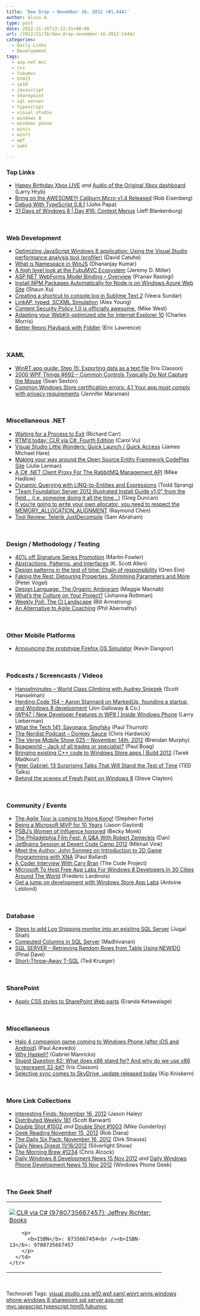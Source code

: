 ```yaml
---
title: 'Dew Drop – November 16, 2012 (#1,444)'
author: Alvin A.
type: post
date: 2012-11-16T13:13:31+00:00
url: /2012/11/16/dew-drop-november-16-2012-1444/
categories:
  - Daily Links
  - Development
tags:
  - asp.net mvc
  - css
  - fubumvc
  - html5
  - ie10
  - javascript
  - sharepoint
  - sql server
  - typescript
  - visual studio
  - windows 8
  - windows phone
  - winjs
  - winrt
  - wpf
  - xaml

---
```

### <a name="top"></a>Top Links

  * <a href="http://feedproxy.google.com/~r/MajorNelson/~3/ZgusW2VmPfM/" target="_blank">Happy Birthday Xbox LIVE</a> _and_ <a href="http://feedproxy.google.com/~r/MajorNelson/~3/5PYKA3iXJVk/" target="_blank">Audio of the Original Xbox dashboard</a> (Larry Hryb)
  * <a href="http://feedproxy.google.com/~r/Devlicious/~3/85UsIVEFqog/bring-on-the-awesome-caliburn-micro-v1-4-released.aspx" target="_blank">Bring on the AWESOME!!! Caliburn.Micro v1.4 Released</a> (Rob Eisenberg)
  * <a href="http://feedproxy.google.com/~r/JohnPapa/~3/o2Ei9jdr-Yo/" target="_blank">Debug With TypeScript 0.8.1</a> (John Papa)
  * <a href="http://feedproxy.google.com/~r/Blankenthoughts/~3/rv6fJvC_xjk/" target="_blank">31 Days of Windows 8 | Day #16: Context Menus</a> (Jeff Blankenburg)

&#160;

### <a name="web"></a>Web Development

  * <a href="http://blogs.msdn.com/b/eternalcoding/archive/2012/11/15/optimizing-javascript-windows-8-application-using-the-visual-studio-performance-analysis-tool-profiler.aspx" target="_blank">Optimizing JavaScript Windows 8 application: Using the Visual Studio performance analysis tool (profiler)</a> (David Catuhe)
  * <a href="http://debugmode.net/2012/11/16/what-is-namespace-in-winjs/" target="_blank">What is Namespace in WinJS</a> (Dhananjay Kumar)
  * <a href="http://jeremydmiller.com/2012/11/16/a-high-level-look-at-the-fubumvc-ecosystem/" target="_blank">A high level look at the FubuMVC Ecosystem</a> (Jeremy D. Miller)
  * <a href="http://blogs.msdn.com/b/webdev/archive/2012/11/15/asp-net-webforms-model-binding-overview.aspx" target="_blank">ASP.NET WebForms Model Binding – Overview</a> (Pranav Rastogi)
  * <a href="http://geekswithblogs.net/shaunxu/archive/2012/11/16/install-npm-packages-automatically-for-node.js-on-windows-azure-web.aspx" target="_blank">Install NPM Packages Automatically for Node.js on Windows Azure Web Site</a> (Shaun Xu)
  * <a href="http://feedproxy.google.com/~r/veerasundar/dreamz/~3/SVoyCJjznlI/" target="_blank">Creating a shortcut to console.log in Sublime Text 2</a> (Veera Sundar)
  * <a href="http://feedproxy.google.com/~r/dailyjs/~3/J8XyT9XGpD8/linkapi-typed-scxml" target="_blank">LinkAP, typed, SCXML Simulation</a> (Alex Young)
  * <a href="http://feedproxy.google.com/~r/html5rocks/~3/lXiZ_Sd_91E/Content-Security-Policy-1-0-is-officially-awesome" target="_blank">Content Security Policy 1.0 is officially awesome.</a> (Mike West)
  * <a href="http://blogs.windows.com/windows_phone/b/wpdev/archive/2012/11/15/adapting-your-webkit-optimized-site-for-internet-explorer-10.aspx" target="_blank">Adapting your WebKit-optimized site for Internet Explorer 10</a> (Charles Morris)
  * <a href="http://feedproxy.google.com/~r/TestStudio/~3/tF3h4HgV4s0/Better-Repro-Playback-with-Fiddler.aspx" target="_blank">Better Repro Playback with Fiddler</a> (Eric Lawrence)

&#160;

### <a name="silverlight"></a>XAML

  * <a href="http://www.irisclasson.com/2012/11/14/winrt-app-guide-step-15-exporting-data-as-a-text-file/" target="_blank">WinRT app guide: Step 15: Exporting data as a text file</a> (Iris Classon)
  * <a href="http://wpf.2000things.com/2012/11/16/692-common-controls-typically-do-not-capture-the-mouse/" target="_blank">2000 WPF Things #692 – Common Controls Typically Do Not Capture the Mouse</a> (Sean Sexton)
  * <a href="http://feedproxy.google.com/~r/JenniferMarsman/~3/eVVlM6NJ49E/common-windows-store-certification-errors-4-1-your-app-must-comply-with-privacy-requirements.aspx" target="_blank">Common Windows Store certification errors: 4.1 Your app must comply with privacy requirements</a> (Jennifer Marsman)

&#160;

### <a name="dotnet"></a>Miscellaneous .NET

  * <a href="http://feedproxy.google.com/~r/BlackwaspLatestAdditions/~3/MKZV-w6iYR8/RSSLanding.aspx" target="_blank">Waiting for a Process to Exit</a> (Richard Carr)
  * <a href="http://blogs.msdn.com/b/microsoft_press/archive/2012/11/15/rtm-d-today-clr-via-c-fourth-edition.aspx" target="_blank">RTM’d today: CLR via C#, Fourth Edition</a> (Carol Vu)
  * <a href="http://feedproxy.google.com/~r/BlackRabbitCoder/~3/ki9Lplqkvgc/visual-studio-little-wonders-quick-access.aspx" target="_blank">Visual Studio Little Wonders: Quick Launch / Quick Access</a> (James Michael Hare)
  * <a href="http://thedatafarm.com/blog/data-access/making-your-way-around-the-open-source-entity-framework-codeplex-site/" target="_blank">Making your way around the Open Source Entity Framework CodePlex Site</a> (Julie Lerman)
  * <a href="http://feedproxy.google.com/~r/CodeRant/~3/v2PJeL60WSQ/a-c-net-client-proxy-for-rabbitmq.html" target="_blank">A C# .NET Client Proxy For The RabbitMQ Management API</a> (Mike Hadlow)
  * <a href="http://www.codeproject.com/Articles/493917/Dynamic-Querying-with-LINQ-to-Entities-and-Express" target="_blank">Dynamic Querying with LINQ-to-Entities and Expressions</a> (Todd Sprang)
  * <a href="http://coolthingoftheday.blogspot.com/2012/11/foundation-server-2012-illustrated.html" target="_blank">"Team Foundation Server 2012 Illustrated Install Guide v1.0" from the field&#8230; (i.e. someone doing it all the time&#8230;)</a> (Greg Duncan)
  * <a href="http://blogs.msdn.com/b/oldnewthing/archive/2012/11/15/10368691.aspx" target="_blank">If you&#8217;re going to write your own allocator, you need to respect the MEMORY_ALLOCATION_ALIGNMENT</a> (Raymond Chen)
  * <a href="http://geekswithblogs.net/wildturtle/archive/2012/11/15/tool-review-telerik-justdecompile.aspx" target="_blank">Tool Review: Telerik JustDecompile</a> (Sam Abraham)

&#160;

### <a name="design"></a>Design / Methodology / Testing

  * <a href="http://martinfowler.com/snips/201211150922.html" target="_blank">40% off Signature Series Promotion</a> (Martin Fowler)
  * <a href="http://odetocode.com/Blogs/scott/archive/2012/11/14/abstractions-patterns-and-interfaces.aspx" target="_blank">Abstractions, Patterns, and Interfaces</a> (K. Scott Allen)
  * <a href="http://feedproxy.google.com/~r/AyendeRahien/~3/5MTypFKnFKE/design-patterns-in-the-test-of-time-chain-of-responsibility" target="_blank">Design patterns in the test of time: Chain of responsibility</a> (Oren Eini)
  * <a href="http://visualstudiomagazine.com/articles/2012/11/15/microsoft-fakes-framework-part-3.aspx" target="_blank">Faking the Rest: Detouring Properties, Shimming Parameters and More</a> (Peter Vogel)
  * <a href="http://www.smashingmagazine.com/2012/11/15/organic-ambigram/" target="_blank">Design Language: The Organic Ambigram</a> (Maggie Macnab)
  * <a href="http://feedproxy.google.com/~r/ManagingProductDevelopment/~3/Z1dckscLbKU/whats-the-culture-on-your-project.html" target="_blank">What’s the Culture on Your Project?</a> (Johanna Rothman)
  * <a href="http://feeds.dzone.com/~r/zones/agile/~3/K-VCR8JfQts/weekly-poll-ci-landscape" target="_blank">Weekly Poll: The CI Landscape</a> (Bill Armstrong)
  * <a href="http://www.infoq.com/articles/abernathy-alternative-coaching" target="_blank">An Alternative to Agile Coaching</a> (Phil Abernathy)

&#160;

### <a name="mobile"></a>Other Mobile Platforms

  * <a href="https://hacks.mozilla.org/2012/11/announcing-the-prototype-firefox-os-simulator/" target="_blank">Announcing the prototype Firefox OS Simulator</a> (Kevin Dangoor)

&#160;

### <a name="podcasts"></a>Podcasts / Screencasts / Videos

  * <a href="http://feedproxy.google.com/~r/HanselminutesCompleteMP3/~3/h4BwLlEJuUE/default.aspx" target="_blank">Hanselminutes &#8211; World Class Climbing with Audrey Sniezek</a> (Scott Hanselman)
  * <a href="http://herdingcode.com/?p=493" target="_blank">Herding Code 154 – Aaron Stannard on MarkedUp, founding a startup, and Windows 8 development</a> (Jon Galloway & Co.)
  * <a href="http://channel9.msdn.com/Shows/Inside+Windows+Phone/IWP47--New-Developer-Features-in-WP8" target="_blank">IWP47 | New Developer Features in WP8 | Inside Windows Phone</a> (Larry Lieberman)
  * <a href="http://winsupersite.com/podcasts/what-tech-141-sayonara-sinofsky" target="_blank">What the Tech 141: Sayonara, Sinofsky</a> (Paul Thurrott)
  * <a href="http://nerdist.libsyn.com/donkey-sauce" target="_blank">The Nerdist Podcast &#8211; Donkey Sauce</a> (Chris Hardwick)
  * <a href="http://www.theverge.com/2012/11/15/3646560/the-verge-mobile-show-025-november-14th-2012" target="_blank">The Verge Mobile Show 025 &#8211; November 14th, 2012</a> (Brendan Murphy)
  * <a href="http://boagworld.com/working-in-web/jack-of-all-trades-or-specialist/" target="_blank">Boagworld &#8211; Jack of all trades or specialist?</a> (Paul Boag)
  * <a href="http://channel9.msdn.com/Events/Build/2012/3-000" target="_blank">Bringing existing C++ code to Windows Store apps | Build 2012</a> (Tarek Madkour)
  * <a href="http://feedproxy.google.com/~r/Mashable/~3/H8oj0nZnpwM/" target="_blank">Peter Gabriel: 13 Surprising Talks That Will Stand the Test of Time</a> (TED Talks)
  * <a href="http://blogs.technet.com/b/next/archive/2012/11/15/behind-the-scenes-of-fresh-paint-on-windows-8.aspx" target="_blank">Behind the scenes of Fresh Paint on Windows 8</a> (Steve Clayton)

&#160;

### <a name="events"></a>Community / Events

  * <a href="http://feedproxy.google.com/~r/StephenFortesBlog/~3/KfP3no7ZPW4/The+Agile+Tour+Is+Coming+To+Hong+Kong.aspx" target="_blank">The Agile Tour is coming to Hong Kong!</a> (Stephen Forte)
  * <a href="http://feeds.jasongaylord.com/~r/JasonNGaylord/~3/5BOmImBzTGg/being-a-microsoft-mvp-for-10-years" target="_blank">Being a Microsoft MVP for 10 Years</a> (Jason Gaylord)
  * <a href="http://feedproxy.google.com/~r/TechFlash/~3/X6qq2Vm7bRk/psbjs-women-of-influence-honored.html" target="_blank">PSBJ&#8217;s Women of Influence honored</a> (Becky Monk)
  * <a href="http://geekadelphia.com/2012/11/15/the-philadelphia-film-fest-robert-zemeckis-qa/" target="_blank">The Philadelphia Film Fest: A Q&A With Robert Zemeckis</a> (Dan)
  * <a href="http://feedproxy.google.com/~r/jetbrains_webIde/~3/JLMEO-krmpM/" target="_blank">JetBrains Session at Desert Code Camp 2012</a> (Mikhail Vink)
  * <a href="http://blog.pluralsight.com/2012/11/15/meet-the-author-john-sonmez-on-introduction-to-2d-game-programming-with-xn/" target="_blank">Meet the Author: John Sonmez on Introduction to 2D Game Programming with XNA</a> (Paul Ballard)
  * <a href="http://www.codeproject.com/Articles/494021/A-Coder-Interview-With-Cary-Bran" target="_blank">A Coder Interview With Cary Bran</a> (The Code Project)
  * <a href="http://feedproxy.google.com/~r/Techcrunch/~3/mkOjpcIL5TM/" target="_blank">Microsoft To Host Free App Labs For Windows 8 Developers In 30 Cities Around The World</a> (Frederic Lardinois)
  * <a href="http://blogs.msdn.com/b/windowsstore/archive/2012/11/15/get-a-jump-on-development-with-windows-store-app-labs.aspx" target="_blank">Get a jump on development with Windows Store App Labs</a> (Antoine Leblond)

&#160;

### <a name="sql"></a>Database

  * <a href="http://feedproxy.google.com/~r/MSSQLTips-LatestSqlServerTips/~3/A7Dx-k24jVM/tip.asp" target="_blank">Steps to add Log Shipping monitor into an existing SQL Server</a> (Jugal Shah)
  * <a href="http://feedproxy.google.com/~r/sqlservercurry/blog/~3/AN1Gw-v0Nbs/computed-columns-in-sql-server.html" target="_blank">Computed Columns in SQL Server</a> (Madhivanan)
  * <a href="http://blog.sqlauthority.com/2012/11/16/sql-server-retrieving-random-rows-from-table-using-newid/" target="_blank">SQL SERVER – Retrieving Random Rows from Table Using NEWID()</a> (Pinal Dave)
  * <a href="http://blogs.lessthandot.com/index.php/DataMgmt/DBProgramming/short-throw-away-t-sql" target="_blank">Short-Throw-Away T-SQL</a> (Ted Krueger)

&#160;

### <a name="sp"></a>SharePoint

  * <a href="http://www.codeproject.com/Tips/493775/Apply-CSS-styles-to-SharePoint-Web-parts" target="_blank">Apply CSS styles to SharePoint Web parts</a> (Eranda Ketawalage)

&#160;

### <a name="misc"></a>Miscellaneous

  * <a href="http://feedproxy.google.com/~r/wmexperts/~3/kgsXuRGprhc/story01.htm" target="_blank">Halo 4 companion game coming to Windows Phone (after iOS and Android)</a> (Paul Acevedo)
  * <a href="http://feedproxy.google.com/~r/nettuts/~3/K1PcQOE9hDc/" target="_blank">Why Haskell?</a> (Gabriel Manricks)
  * <a href="http://www.irisclasson.com/2012/11/14/stupid-question-82-what-does-x86-stand-for-and-why-do-we-use-x86-to-represent-32-bit/" target="_blank">Stupid Question 82: What does x86 stand for? And why do we use x86 to represent 32-bit?</a> (Iris Classon)
  * <a href="http://feedproxy.google.com/~r/liveside/~3/BOhVzNJrSYk/" target="_blank">Selective sync comes to SkyDrive, update released today</a> (Kip Kniskern)

&#160;

### <a name="links"></a>More Link Collections

  * <a href="http://jasonhaley.com/blog/post.aspx?id=d227d202-40f1-436f-b93b-7ae61b585f2e" target="_blank">Interesting Finds: November 16, 2012</a> (Jason Haley)
  * <a href="http://feedproxy.google.com/~r/roguetechnology/~3/NOnrREMH7I4/" target="_blank">Distributed Weekly 181</a> (Scott Banwart)
  * <a href="http://afreshcup.com/home/2012/11/15/double-shot-1002.html" target="_blank">Double Shot #1002</a> _and_ <a href="http://afreshcup.com/home/2012/11/16/double-shot-1003.html" target="_blank">Double Shot #1003</a> (Mike Gunderloy)
  * <a href="http://feedproxy.google.com/~r/RegularGeek/~3/b7_7d2AuhAU/" target="_blank">Geek Reading November 15, 2012</a> (Rob Diana)
  * <a href="http://feedproxy.google.com/~r/DirkStrauss/~3/-ck61Q2YUfw/the-daily-six-pack-november-16-2012" target="_blank">The Daily Six Pack: November 16, 2012</a> (Dirk Strauss)
  * <a href="http://feedproxy.google.com/~r/silverlightshow/~3/dmrxqOX1hhM/Daily-News-Digest-11-16-2012.aspx" target="_blank">Daily News Digest 11/16/2012</a> (Silverlight Show)
  * <a href="http://feedproxy.google.com/~r/ReflectivePerspective/~3/jcW44WH-PIE/" target="_blank">The Morning Brew #1234</a> (Chris Alcock)
  * <a href="http://www.windowsphonegeek.com/windows-8-news/daily-windows-8-development-news-15-nov-2012" target="_blank">Daily Windows 8 Development News 15 Nov 2012</a> _and_ <a href="http://feedproxy.google.com/~r/Windowsphonegeek/~3/T9h1fFWRPh8/daily-windows-phone-development-news-15-nov-2012" target="_blank">Daily Windows Phone Development News 15 Nov 2012</a> (Windows Phone Geek)

&#160;

### <a name="shelf"></a>The Geek Shelf

<div style="padding-bottom: 0px; margin: 0px; padding-left: 0px; padding-right: 0px; display: inline; float: none; padding-top: 0px" id="scid:7dc1bd33-94bd-46fd-a20b-0131235bcd47:27720f83-125a-4c72-bff2-bf8481be54da" class="wlWriterEditableSmartContent">
  <table cellspacing="0" cellpadding="2" width="400" border="0" unselectable="on">
    <tr>
      <td valign="top" width="400">
        <p>
          <a title="CLR via C# (9780735667457): Jeffrey Richter: Books" href="http://www.amazon.com/exec/obidos/ASIN/0735667454/alvinashcraft-20"><img data-recalc-dims="1" decoding="async" src="https://i0.wp.com/images.amazon.com/images/P/0735667454.01.MZZZZZZZ.jpg?w=660" border="0" align="left" style="float:left" />CLR via C# (9780735667457): Jeffrey Richter: Books</a>
        </p>
        
        <p>
          <b>ISBN</b>: 0735667454<br /><b>ISBN-13</b>: 9780735667457
        </p>
      </td>
    </tr>
  </table>
</div>

&#160;

<div style="padding-bottom: 0px; margin: 0px; padding-left: 0px; padding-right: 0px; display: inline; float: none; padding-top: 0px" id="scid:0767317B-992E-4b12-91E0-4F059A8CECA8:00738d25-a77a-4326-82d8-b55fb821924b" class="wlWriterEditableSmartContent">
  Technorati Tags: <a href="http://technorati.com/tags/visual+studio" rel="tag">visual studio</a>,<a href="http://technorati.com/tags/css" rel="tag">css</a>,<a href="http://technorati.com/tags/ie10" rel="tag">ie10</a>,<a href="http://technorati.com/tags/wpf" rel="tag">wpf</a>,<a href="http://technorati.com/tags/xaml" rel="tag">xaml</a>,<a href="http://technorati.com/tags/winrt" rel="tag">winrt</a>,<a href="http://technorati.com/tags/winjs" rel="tag">winjs</a>,<a href="http://technorati.com/tags/windows+phone" rel="tag">windows phone</a>,<a href="http://technorati.com/tags/windows+8" rel="tag">windows 8</a>,<a href="http://technorati.com/tags/sharepoint" rel="tag">sharepoint</a>,<a href="http://technorati.com/tags/sql+server" rel="tag">sql server</a>,<a href="http://technorati.com/tags/asp.net+mvc" rel="tag">asp.net mvc</a>,<a href="http://technorati.com/tags/javascript" rel="tag">javascript</a>,<a href="http://technorati.com/tags/typescript" rel="tag">typescript</a>,<a href="http://technorati.com/tags/html5" rel="tag">html5</a>,<a href="http://technorati.com/tags/fubumvc" rel="tag">fubumvc</a>
</div>